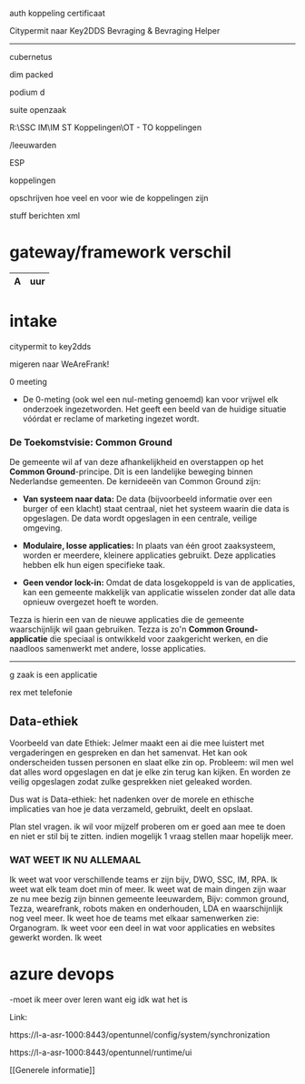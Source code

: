 auth koppeling certificaat


Citypermit naar Key2DDS Bevraging & Bevraging Helper

---


cubernetus


dim packed

podium d

suite openzaak


R:\SSC IM\IM ST Koppelingen\OT  - TO koppelingen

/leeuwarden

ESP


koppelingen

opschrijven hoe veel en voor wie de koppelingen zijn 

stuff berichten xml

# gateway/framework verschil



| A   | uur |
| --- | --- |
# **intake**

citypermit to key2dds

migeren naar WeAreFrank!





0 meeting
-   De 0-meting (ook wel een nul-meting genoemd) kan voor vrijwel elk onderzoek ingezetworden. Het geeft een beeld van de huidige situatie vóórdat er reclame of marketing ingezet wordt.








### De Toekomstvisie: Common Ground

De gemeente wil af van deze afhankelijkheid en overstappen op het **Common Ground**-principe. Dit is een landelijke beweging binnen Nederlandse gemeenten. De kernideeën van Common Ground zijn:

- **Van systeem naar data:** De data (bijvoorbeeld informatie over een burger of een klacht) staat centraal, niet het systeem waarin die data is opgeslagen. De data wordt opgeslagen in een centrale, veilige omgeving.
    
- **Modulaire, losse applicaties:** In plaats van één groot zaaksysteem, worden er meerdere, kleinere applicaties gebruikt. Deze applicaties hebben elk hun eigen specifieke taak.
    
- **Geen vendor lock-in:** Omdat de data losgekoppeld is van de applicaties, kan een gemeente makkelijk van applicatie wisselen zonder dat alle data opnieuw overgezet hoeft te worden.
    

Tezza is hierin een van de nieuwe applicaties die de gemeente waarschijnlijk wil gaan gebruiken. Tezza is zo'n **Common Ground-applicatie** die speciaal is ontwikkeld voor zaakgericht werken, en die naadloos samenwerkt met andere, losse applicaties.

---

g zaak is een applicatie

rex met telefonie


## Data-ethiek

Voorbeeld van date Ethiek: Jelmer maakt een ai die mee luistert met vergaderingen en gespreken en dan het samenvat. Het kan ook onderscheiden tussen personen en slaat elke zin op. 
Probleem: wil men wel dat alles word opgeslagen en dat je elke zin terug kan kijken. En worden ze veilig opgeslagen zodat zulke gesprekken niet geleaked worden.

Dus wat is Data-ethiek: het nadenken over de morele en ethische implicaties van hoe je data verzameld, gebruikt, deelt en opslaat.  

Plan stel vragen. ik wil voor mijzelf proberen om er goed aan mee te doen en niet er stil bij te zitten. indien mogelijk 1 vraag stellen maar hopelijk meer. 








### **WAT WEET IK NU ALLEMAAL**

Ik weet wat voor verschillende teams er zijn bijv, DWO, SSC, IM, RPA.
Ik weet wat elk team doet min of meer.
Ik weet wat de main dingen zijn waar ze nu mee bezig zijn binnen gemeente leeuwardem,
Bijv: common ground, Tezza, wearefrank, robots maken en onderhouden, LDA en waarschijnlijk nog veel meer.
Ik weet hoe de teams met elkaar samenwerken zie: Organogram.
Ik weet voor een deel in wat voor applicaties en websites gewerkt worden.
Ik weet 









# azure devops 
-moet ik meer over leren want eig idk wat het is
















Link:


https://l-a-asr-1000:8443/opentunnel/config/system/synchronization

https://l-a-asr-1000:8443/opentunnel/runtime/ui



































[[Generele informatie]]
